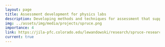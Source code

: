 ```yaml
---
layout: page
title: Assessment development for physics labs
description: Developing methods and techniques for assessment that support the next generation of physics laboratory goals and instruction.
img: ../assets/img/media/projects/spruce.png
importance: 4
link: https://jila-pfc.colorado.edu/lewandowski/research/spruce-researchers-0
current: true
---
```



